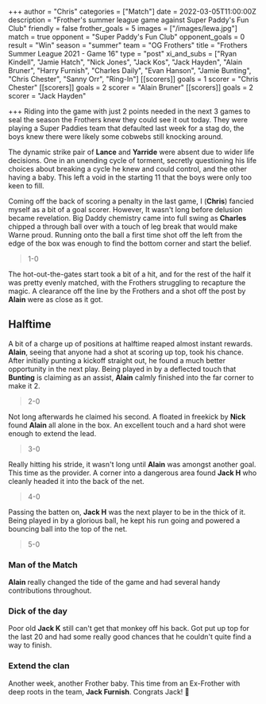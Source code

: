 +++
author = "Chris"
categories = ["Match"]
date = 2022-03-05T11:00:00Z
description = "Frother's summer league game against Super Paddy's Fun Club"
friendly = false
frother_goals = 5
images = ["/images/lewa.jpg"]
match = true
opponent = "Super Paddy's Fun Club"
opponent_goals = 0
result = "Win"
season = "summer"
team = "OG Frothers"
title = "Frothers Summer League 2021 - Game 16"
type = "post"
xi_and_subs = ["Ryan Kindell", "Jamie Hatch", "Nick Jones", "Jack Kos", "Jack Hayden", "Alain Bruner", "Harry Furnish", "Charles Daily", "Evan Hanson", "Jamie Bunting", "Chris Chester", "Sanny Orr", "Ring-In"]
[[scorers]]
goals = 1
scorer = "Chris Chester"
[[scorers]]
goals = 2
scorer = "Alain Bruner"
[[scorers]]
goals = 2
scorer = "Jack Hayden"

+++
Riding into the game with just 2 points needed in the next 3 games to seal the season the Frothers knew they could see it out today. They were playing a Super Paddies team that defaulted last week for a stag do, the boys knew there were likely some cobwebs still knocking around.

The dynamic strike pair of **Lance** and **Yarride** were absent due to wider life decisions. One in an unending cycle of torment, secretly questioning his life choices about breaking a cycle he knew and could control, and the other having a baby. This left a void in the starting 11 that the boys were only too keen to fill.

Coming off the back of scoring a penalty in the last game, I (**Chris**) fancied myself as a bit of a goal scorer. However, It wasn't long before delusion became revelation. Big Daddy chemistry came into full swing as **Charles** chipped a through ball over with a touch of leg break that would make Warne proud. Running onto the ball a first time shot off the left from the edge of the box was enough to find the bottom corner and start the belief.

> 1-0

The hot-out-the-gates start took a bit of a hit, and for the rest of the half it was pretty evenly matched, with the Frothers struggling to recapture the magic. A clearance off the line by the Frothers and a shot off the post by **Alain** were as close as it got.

## Halftime

A bit of a charge up of positions at halftime reaped almost instant rewards. **Alain**, seeing that anyone had a shot at scoring up top, took his chance. After initially punting a kickoff straight out, he found a much better opportunity in the next play. Being played in by a deflected touch that **Bunting** is claiming as an assist, **Alain** calmly finished into the far corner to make it 2.

> 2-0

Not long afterwards he claimed his second. A floated in freekick by **Nick** found **Alain** all alone in the box. An excellent touch and a hard shot were enough to extend the lead.

> 3-0

Really hitting his stride, it wasn't long until **Alain** was amongst another goal. This time as the provider. A corner into a dangerous area found **Jack H** who cleanly headed it into the back of the net.

> 4-0

Passing the batten on, **Jack H** was the next player to be in the thick of it. Being played in by a glorious ball, he kept his run going and powered a bouncing ball into the top of the net.

> 5-0

### Man of the Match

**Alain** really changed the tide of the game and had several handy contributions throughout.

### Dick of the day

Poor old **Jack K** still can't get that monkey off his back. Got put up top for the last 20 and had some really good chances that he couldn't quite find a way to finish.

### Extend the clan

Another week, another Frother baby. This time from an Ex-Frother with deep roots in the team, **Jack Furnish**. Congrats Jack! 👼